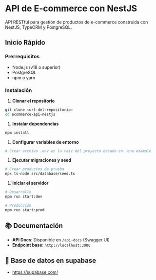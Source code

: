 # API de E-commerce con NestJS

API RESTful para gestión de productos de e-commerce construida con NestJS, TypeORM y PostgreSQL.

## Inicio Rápido

### Prerrequisitos

- Node.js (v18 o superior)
- PostgreSQL
- npm o yarn

### Instalación

1. **Clonar el repositorio**

```bash
git clone <url-del-repositorio>
cd ecommerce-api-nestjs
```

1. **Instalar dependencias**

```bash
npm install
```

1. **Configurar variables de entorno**

```bash
# Crear archivo .env en la raíz del proyecto basado en .env.example
```

1. **Ejecutar migraciones y seed**

```bash
# Crear productos de prueba
npx ts-node src/database/seed.ts
```

1. **Iniciar el servidor**

```bash
# Desarrollo
npm run start:dev

# Producción
npm run start:prod
```

## 📚 Documentación

- **API Docs**: Disponible en `/api-docs` (Swagger UI)
- **Endpoint base**: `http://localhost:3000`

## 🔰 Base de datos en supabase

- https://supabase.com/